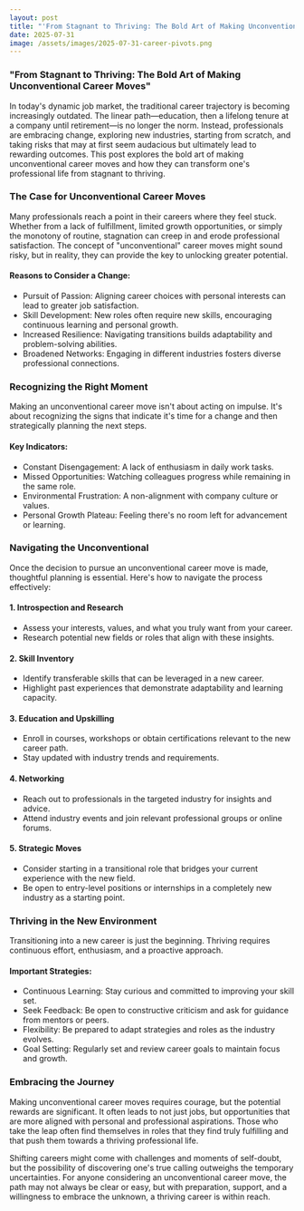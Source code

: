 ```yaml
---
layout: post
title: "'From Stagnant to Thriving: The Bold Art of Making Unconventional Career Moves'"
date: 2025-07-31
image: /assets/images/2025-07-31-career-pivots.png
---
```


### "From Stagnant to Thriving: The Bold Art of Making Unconventional Career Moves"

In today's dynamic job market, the traditional career trajectory is becoming increasingly outdated. The linear path—education, then a lifelong tenure at a company until retirement—is no longer the norm. Instead, professionals are embracing change, exploring new industries, starting from scratch, and taking risks that may at first seem audacious but ultimately lead to rewarding outcomes. This post explores the bold art of making unconventional career moves and how they can transform one's professional life from stagnant to thriving.

### The Case for Unconventional Career Moves

Many professionals reach a point in their careers where they feel stuck. Whether from a lack of fulfillment, limited growth opportunities, or simply the monotony of routine, stagnation can creep in and erode professional satisfaction. The concept of "unconventional" career moves might sound risky, but in reality, they can provide the key to unlocking greater potential.

#### Reasons to Consider a Change:
- Pursuit of Passion: Aligning career choices with personal interests can lead to greater job satisfaction.
- Skill Development: New roles often require new skills, encouraging continuous learning and personal growth.
- Increased Resilience: Navigating transitions builds adaptability and problem-solving abilities.
- Broadened Networks: Engaging in different industries fosters diverse professional connections.

### Recognizing the Right Moment

Making an unconventional career move isn't about acting on impulse. It's about recognizing the signs that indicate it's time for a change and then strategically planning the next steps. 

#### Key Indicators:
- Constant Disengagement: A lack of enthusiasm in daily work tasks.
- Missed Opportunities: Watching colleagues progress while remaining in the same role.
- Environmental Frustration: A non-alignment with company culture or values.
- Personal Growth Plateau: Feeling there's no room left for advancement or learning.

### Navigating the Unconventional

Once the decision to pursue an unconventional career move is made, thoughtful planning is essential. Here's how to navigate the process effectively:

#### 1. Introspection and Research
   - Assess your interests, values, and what you truly want from your career.
   - Research potential new fields or roles that align with these insights.

#### 2. Skill Inventory
   - Identify transferable skills that can be leveraged in a new career.
   - Highlight past experiences that demonstrate adaptability and learning capacity.

#### 3. Education and Upskilling
   - Enroll in courses, workshops or obtain certifications relevant to the new career path.
   - Stay updated with industry trends and requirements.

#### 4. Networking
   - Reach out to professionals in the targeted industry for insights and advice.
   - Attend industry events and join relevant professional groups or online forums.

#### 5. Strategic Moves
   - Consider starting in a transitional role that bridges your current experience with the new field.
   - Be open to entry-level positions or internships in a completely new industry as a starting point.

### Thriving in the New Environment

Transitioning into a new career is just the beginning. Thriving requires continuous effort, enthusiasm, and a proactive approach.

#### Important Strategies:
- Continuous Learning: Stay curious and committed to improving your skill set.
- Seek Feedback: Be open to constructive criticism and ask for guidance from mentors or peers.
- Flexibility: Be prepared to adapt strategies and roles as the industry evolves.
- Goal Setting: Regularly set and review career goals to maintain focus and growth.

### Embracing the Journey

Making unconventional career moves requires courage, but the potential rewards are significant. It often leads to not just jobs, but opportunities that are more aligned with personal and professional aspirations. Those who take the leap often find themselves in roles that they find truly fulfilling and that push them towards a thriving professional life.

Shifting careers might come with challenges and moments of self-doubt, but the possibility of discovering one's true calling outweighs the temporary uncertainties. For anyone considering an unconventional career move, the path may not always be clear or easy, but with preparation, support, and a willingness to embrace the unknown, a thriving career is within reach.
